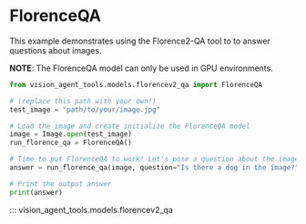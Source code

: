# FlorenceQA

This example demonstrates using the Florence2-QA tool to   to answer questions about images.

__NOTE__: The FlorenceQA model can only be used in GPU environments.

```python
from vision_agent_tools.models.florencev2_qa import FlorenceQA

# (replace this path with your own!)
test_image = "path/to/your/image.jpg"

# Load the image and create initialize the FlorenceQA model
image = Image.open(test_image)
run_florence_qa = FlorenceQA()

# Time to put FlorenceQA to work! Let's pose a question about the image
answer = run_florence_qa(image, question="Is there a dog in the image?")

# Print the output answer
print(answer)
```

::: vision_agent_tools.models.florencev2_qa
